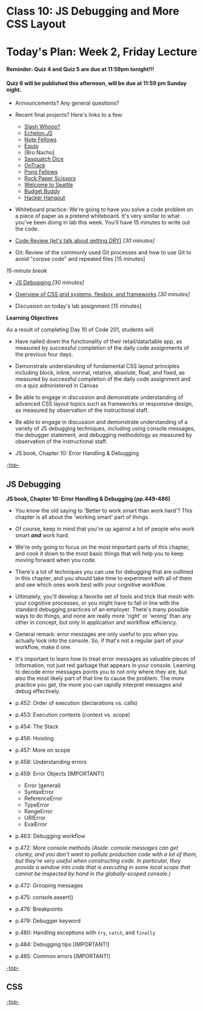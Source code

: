 # Class 10: JS Debugging and More CSS Layout

# Today's Plan: Week 2, Friday Lecture

#### Reminder: Quiz 4 and Quiz 5 are due at 11:59pm tonight!!!

#### Quiz 6 will be published this afternoon, will be due at 11:59 pm Sunday night.

- Announcements? Any general questions?

- Recent final projects? Here's links to a few:
   - [Slash Whooo?](http://wohlfea.github.io/cup-game)
   - [Echelon.JS](https://flegald.github.io/Echelon.JS)
   - [Note Fellows](https://clee46.github.io/note-fellows)
   - [Equip](http://heyduckd.github.io/equip/)
   - [Bro Nacho]
   - [Sasquatch Dice](http://mmailman.github.io/dice-game/)
   - [OnTrack](http://jeffgebhardt.github.io/on-track/)
   - [Pong Fellows](https://shaallfar.github.io/PongFellows/)
   - [Rock Paper Scissors](https://jmalesh.github.io/final-project/)
   - [Welcome to Seattle](http://peterbreen.github.io/welcome-to-seattle/)
   - [Budget Buddy](http://stefuhnee.github.io/budget-buddy/)
   - [Hacker Hangout](http://ckperez.github.io/hackerhangout/)

- Whiteboard practice: We're going to have you solve a code problem on a piece of paper as a pretend whiteboard. It's very similar to what you've been doing in lab this week. You'll have 15 minutes to write out the code.

- [Code Review (let's talk about getting DRY)](#codereview) *[30 minutes]*

- Git: Review of the commonly used Git processes and how to use Git to avoid "corpse code" and repeated files [15 minutes]

*15-minute break*

- [JS Debugging ](#debugging) *[30 minutes]*

- [Overview of CSS grid systems, flexbox, and frameworks](#css) *[30 minutes]*

- Discussion on today's lab assignment [15 minutes]

**Learning Objectives**

As a result of completing Day 10 of Code 201, students will:

- Have nailed down the functionality of their retail/data/table app, as measured by successful completion of the daily code assignments of the previous four days.
- Demonstrate understanding of fundamental CSS layout principles including block, inline, normal, relative, absolute, float, and fixed, as measured by successful completion of the daily code assignment and on a quiz administered in Canvas
- Be able to engage in discussion and demonstrate understanding of advanced CSS layout topics such as frameworks or responsive design, as measured by observation of the instructional staff.
- Be able to engage in discussion and demonstrate understanding of a variety of JS debugging techniques, including using console messages, the debugger statement, and debugging methodology as measured by observation of the instructional staff.

- JS book, Chapter 10: Error Handling & Debugging

[-top-](#top)

<a id="debugging"></a>
## JS Debugging

**JS book, Chapter 10: Error Handling & Debugging (pp.449-486)**

- You know the old saying to 'Better to work smart than work hard'? This chapter is all about the 'working smart' part of things.

- Of course, keep in mind that you're up against a lot of people who work smart ***and*** work hard.

- We're only going to focus on the most important parts of this chapter, and cook it down to the most basic things that will help you to keep moving forward when you code.

- There's a lot of techniques you can use for debugging that are outlined in this chapter, and you should take time to experiment with all of them and see which ones work best with your cognitive workflow.

- Ultimately, you'll develop a favorite set of tools and trick that mesh with your cognitive processes, or you might have to fall in line with the standard debugging practices of an employer. There's many possible ways to do things, and none are really more 'right' or 'wrong' than any other in concept, but only in application and workflow efficiency.

- General remark: error messages are only useful to you when you actually look into the console. So, if that's not a regular part of your workflow, make it one.

- It's important to learn how to treat error messages as valuable pieces of information, not just red garbage that appears in your console. Learning to decode error messages points you to not only where they are, but also the most likely part of that line to cause the problem. The more practice you get, the more you can rapidly interpret messages and debug effectively.

- p.452: Order of execution (declarations vs. calls)
- p.453: Execution contexts (context vs. scope)
- p.454: The Stack
- p.456: Hoisting
- p.457: More on scope
- p.458: Understanding errors
- p.459: Error Objects [IMPORTANT!]
  - Error (general)
  - SyntaxError
  - ReferenceError
  - TypeError
  - RangeError
  - URIError
  - EvalError
- p.463: Debugging workflow
- p.472: More console methods *(Aside: console messages can get clunky, and you don't want to pollute production code with a lot of them, but they're very useful when constructing code. In particular, they provide a window into code that is executing in some local scope that cannot be inspected by hand in the globally-scoped console.)*
- p.472: Grouping messages
- p.475: console.assert()
- p.476: Breakpoints
- p.479: Debugger keyword
- p.480: Handling exceptions with `try`, `catch`, and `finally`
- p.484: Debugging tips [IMPORTANT!]
- p.485: Common errors [IMPORTANT!]

[-top-](#top)

<a id="css"></a>
## CSS

[-top-](#top)
